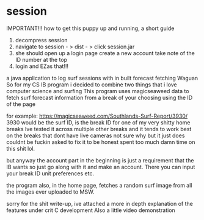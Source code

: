 # session
IMPORTANT!!!
how to get this puppy up and running, a short guide
1. decompress session 
2. navigate to session - > dist - > click session.jar
3. she should open up a login page create a new account take note of the ID number at the top
4. login and EZas that!!!

a java application to log surf sessions with in built forecast fetching
Waguan
So for my CS IB program i decided to combine two things that i love computer science and surfing 
This program uses magicseaweed data to fetch surf forecast information from a break of your choosing using the ID of the page

for example:
https://magicseaweed.com/Southlands-Surf-Report/3930/
3930 would be the surf ID,  is the break ID for one of my very shitty home breaks 
Ive tested it across multiple other breaks and it tends to work best on the breaks that dont have live cameras not sure why but it just does couldnt 
be fuckin asked to fix it to be honest spent too much damn time on this shit lol. 

but anyway the account part in the beginning is just a requirement that the IB wants so just go along with it and make an account. There you can input your break ID unit preferences etc. 

the program also, in the home page, fetches a random surf image from all the images ever uploaded to MSW. 

sorry for the shit write-up, ive attached a more in depth explanation of the features under crit C development 
Also a little video demonstration
